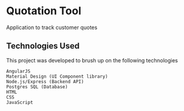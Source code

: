 # Quotation Tool
Application to track customer quotes

## Technologies Used
This project was developed to brush up on the following technologies
```
AngularJS
Material Design (UI Component library)
Node.js/Express (Backend API)
Postgres SQL (Database)
HTML
CSS
JavaScript
```
